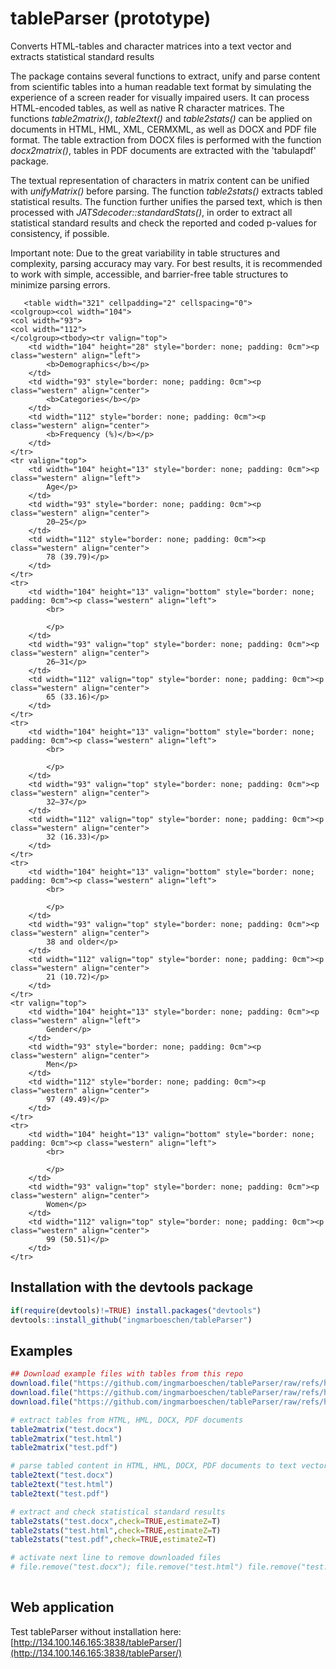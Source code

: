 # tableParser (prototype)
Converts HTML-tables and character matrices into a text vector and extracts statistical standard results

The package contains several functions to extract, unify and parse content from scientific tables into a human readable text format by simulating the experience of a screen reader for visually impaired users. It can process HTML-encoded tables, as well as native R character matrices. The functions *table2matrix()*, *table2text()* and *table2stats()* can be applied on documents in HTML, HML, XML, CERMXML, as well as DOCX and PDF file format. The table extraction from DOCX files is performed with the function *docx2matrix()*, tables in PDF documents are extracted with the 'tabulapdf' package. 

The textual representation of characters in matrix content can be unified with *unifyMatrix()* before parsing. The function *table2stats()* extracts tabled statistical results. The function further unifies the parsed text, which is then processed with *JATSdecoder::standardStats()*, in order to extract all statistical standard results and check the reported and coded p-values for consistency, if possible. 

Important note: Due to the great variability in table structures and complexity, parsing accuracy may vary. For best results, it is recommended to work with simple, accessible, and barrier-free table structures to minimize parsing errors. 

       <table width="321" cellpadding="2" cellspacing="0">
	<colgroup><col width="104">
	<col width="93">
	<col width="112">
	</colgroup><tbody><tr valign="top">
		<td width="104" height="28" style="border: none; padding: 0cm"><p class="western" align="left">
			<b>Demographics</b></p>
		</td>
		<td width="93" style="border: none; padding: 0cm"><p class="western" align="center">
			<b>Categories</b></p>
		</td>
		<td width="112" style="border: none; padding: 0cm"><p class="western" align="center">
			<b>Frequency (%)</b></p>
		</td>
	</tr>
	<tr valign="top">
		<td width="104" height="13" style="border: none; padding: 0cm"><p class="western" align="left">
			Age</p>
		</td>
		<td width="93" style="border: none; padding: 0cm"><p class="western" align="center">
			20–25</p>
		</td>
		<td width="112" style="border: none; padding: 0cm"><p class="western" align="center">
			78 (39.79)</p>
		</td>
	</tr>
	<tr>
		<td width="104" height="13" valign="bottom" style="border: none; padding: 0cm"><p class="western" align="left">
			<br>

			</p>
		</td>
		<td width="93" valign="top" style="border: none; padding: 0cm"><p class="western" align="center">
			26–31</p>
		</td>
		<td width="112" valign="top" style="border: none; padding: 0cm"><p class="western" align="center">
			65 (33.16)</p>
		</td>
	</tr>
	<tr>
		<td width="104" height="13" valign="bottom" style="border: none; padding: 0cm"><p class="western" align="left">
			<br>

			</p>
		</td>
		<td width="93" valign="top" style="border: none; padding: 0cm"><p class="western" align="center">
			32–37</p>
		</td>
		<td width="112" valign="top" style="border: none; padding: 0cm"><p class="western" align="center">
			32 (16.33)</p>
		</td>
	</tr>
	<tr>
		<td width="104" height="13" valign="bottom" style="border: none; padding: 0cm"><p class="western" align="left">
			<br>

			</p>
		</td>
		<td width="93" valign="top" style="border: none; padding: 0cm"><p class="western" align="center">
			38 and older</p>
		</td>
		<td width="112" valign="top" style="border: none; padding: 0cm"><p class="western" align="center">
			21 (10.72)</p>
		</td>
	</tr>
	<tr valign="top">
		<td width="104" height="13" style="border: none; padding: 0cm"><p class="western" align="left">
			Gender</p>
		</td>
		<td width="93" style="border: none; padding: 0cm"><p class="western" align="center">
			Men</p>
		</td>
		<td width="112" style="border: none; padding: 0cm"><p class="western" align="center">
			97 (49.49)</p>
		</td>
	</tr>
	<tr>
		<td width="104" height="13" valign="bottom" style="border: none; padding: 0cm"><p class="western" align="left">
			<br>

			</p>
		</td>
		<td width="93" valign="top" style="border: none; padding: 0cm"><p class="western" align="center">
			Women</p>
		</td>
		<td width="112" valign="top" style="border: none; padding: 0cm"><p class="western" align="center">
			99 (50.51)</p>
		</td>
	</tr>
</tbody></table>
  

## Installation with the devtools package
```R
if(require(devtools)!=TRUE) install.packages("devtools")
devtools::install_github("ingmarboeschen/tableParser")
```

## Examples
```R
## Download example files with tables from this repo
download.file("https://github.com/ingmarboeschen/tableParser/raw/refs/heads/main/test.docx","test.docx")
download.file("https://github.com/ingmarboeschen/tableParser/raw/refs/heads/main/test.html","test.html")
download.file("https://github.com/ingmarboeschen/tableParser/raw/refs/heads/main/test.pdf","test.pdf")

# extract tables from HTML, HML, DOCX, PDF documents
table2matrix("test.docx")
table2matrix("test.html")
table2matrix("test.pdf")

# parse tabled content in HTML, HML, DOCX, PDF documents to text vector 
table2text("test.docx")
table2text("test.html")
table2text("test.pdf")

# extract and check statistical standard results
table2stats("test.docx",check=TRUE,estimateZ=T)
table2stats("test.html",check=TRUE,estimateZ=T)
table2stats("test.pdf",check=TRUE,estimateZ=T)

# activate next line to remove downloaded files
# file.remove("test.docx"); file.remove("test.html") file.remove("test.pdf")
 
```

## Web application
Test tableParser without installation here:
[http://134.100.146.165:3838/tableParser/](http://134.100.146.165:3838/tableParser/)

